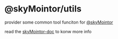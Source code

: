 # @skyMointor/utils

provider some common tool funciton for [@skyMointor](https://github.com/skyMointor/skyMointor)


read the [skyMointor-doc](https://skyMointor.github.io/skyMointor-doc/#/sdk/guide/introduction) to konw more info
